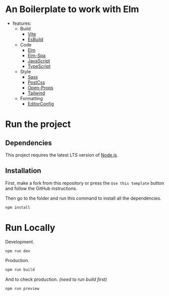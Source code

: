 # An Boilerplate to work with Elm


- features:
  - Build
    - [Vite](https://vitejs.dev)
    - [EsBuild](https://esbuild.github.io)
  - Code
    - [Elm](https://elm-lang.org)   
    - [Elm-Spa](https://elm-spa.dev)
    - [JavaScript](https://www.typescriptlang.org)
    - [TypeScript](https://www.typescriptlang.org)
  - Style
    - [Sass](https://sass-lang.com)
    - [PostCss](https://postcss.org)
    - [Open-Props](https://open-props.style)
    - [Tailwind](https://tailwindcss.com)
  - Formatting
    - [EditorConfig](https://editorconfig.org)

# Run the project
## Dependencies
This project requires the latest LTS version of [Node.js](https://nodejs.org/).

## Installation
First, make a fork from this repository or press the `Use this template` button 
and follow the GitHub instructions.


Then go to the folder and run this command to install all the dependencies.
```bash
npm install
```

# Run Locally

Development.
```bash
npm run dev
```
Production.
```bash
npm run build
```

And to check production. _(need to run build first)_
```bash
npm run preview
```
